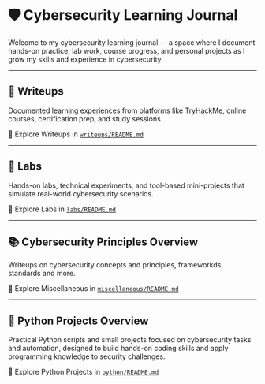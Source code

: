 # 🛡️ Cybersecurity Learning Journal

Welcome to my cybersecurity learning journal — a space where I document hands-on practice, lab work, course progress, and personal projects as I grow my skills and experience in cybersecurity.

---

## 📝 Writeups

Documented learning experiences from platforms like TryHackMe, online courses, certification prep, and study sessions.

📁 Explore Writeups in [`writeups/README.md`](writeups/README.md)

---

## 🧪 Labs

Hands-on labs, technical experiments, and tool-based mini-projects that simulate real-world cybersecurity scenarios.

📁 Explore Labs in [`labs/README.md`](labs/README.md)

---

## 📚 Cybersecurity Principles Overview

Writeups on cybersecurity concepts and principles, frameworkds, standards and more.

📁 Explore Miscellaneous in [`miscellaneous/README.md`](principles/README.md)

---

## 🐍 Python Projects Overview

Practical Python scripts and small projects focused on cybersecurity tasks and automation, designed to build hands-on coding skills and apply programming knowledge to security challenges.

📁 Explore Python Projects in [`python/README.md`](python/README.md)

